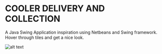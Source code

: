 # COOLER DELIVERY AND COLLECTION
A Java Swing Application inspiration using Netbeans and Swing framework. Hover through tiles and get a nice look.

![alt text](https://github.com/gastony)
